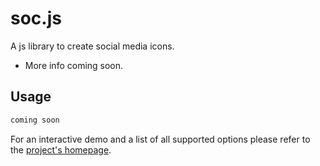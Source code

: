 # soc.js

A js library to create social media icons. 

 * More info coming soon. 

## Usage

```javascript
coming soon
```

For an interactive demo and a list of all supported options please refer to the [project's homepage](http://socjs.com/).